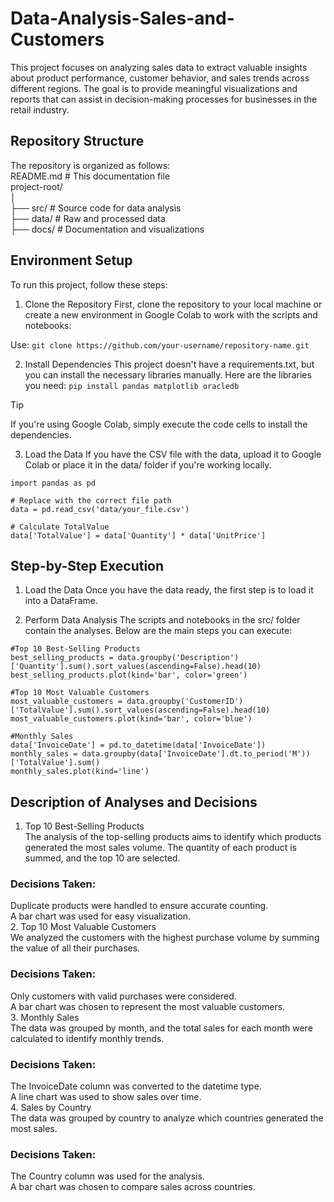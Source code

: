 # Data-Analysis-Sales-and-Customers
This project focuses on analyzing sales data to extract valuable insights about product performance, customer behavior, and sales trends across different regions. The goal is to provide meaningful visualizations and reports that can assist in decision-making processes for businesses in the retail industry.

## Repository Structure
The repository is organized as follows:<br>
README.md           # This documentation file<br>
project-root/<br>
│<br>
├── src/                # Source code for data analysis<br>
├── data/               # Raw and processed data<br>
├── docs/               # Documentation and visualizations<br>

## Environment Setup
To run this project, follow these steps:

1. Clone the Repository
First, clone the repository to your local machine or create a new environment in Google Colab to work with the scripts and notebooks:

Use: `git clone https://github.com/your-username/repository-name.git`

2. Install Dependencies
This project doesn't have a requirements.txt, but you can install the necessary libraries manually. Here are the libraries you need:
`pip install pandas matplotlib oracledb`

> [!TIP]
> If you're using Google Colab, simply execute the code cells to install the dependencies.

3. Load the Data
If you have the CSV file with the data, upload it to Google Colab or place it in the data/ folder if you're working locally.

```
import pandas as pd

# Replace with the correct file path
data = pd.read_csv('data/your_file.csv')

# Calculate TotalValue
data['TotalValue'] = data['Quantity'] * data['UnitPrice']
```

## Step-by-Step Execution
1. Load the Data
Once you have the data ready, the first step is to load it into a DataFrame.

2. Perform Data Analysis
The scripts and notebooks in the src/ folder contain the analyses. Below are the main steps you can execute:
```
#Top 10 Best-Selling Products
best_selling_products = data.groupby('Description')['Quantity'].sum().sort_values(ascending=False).head(10)
best_selling_products.plot(kind='bar', color='green')

#Top 10 Most Valuable Customers
most_valuable_customers = data.groupby('CustomerID')['TotalValue'].sum().sort_values(ascending=False).head(10)
most_valuable_customers.plot(kind='bar', color='blue')

#Monthly Sales
data['InvoiceDate'] = pd.to_datetime(data['InvoiceDate'])
monthly_sales = data.groupby(data['InvoiceDate'].dt.to_period('M'))['TotalValue'].sum()
monthly_sales.plot(kind='line')

```

## Description of Analyses and Decisions
1. Top 10 Best-Selling Products<br>
The analysis of the top-selling products aims to identify which products generated the most sales volume. The quantity of each product is summed, and the top 10 are selected.<br>

### Decisions Taken:

Duplicate products were handled to ensure accurate counting.<br>
A bar chart was used for easy visualization.<br>
2. Top 10 Most Valuable Customers<br>
We analyzed the customers with the highest purchase volume by summing the value of all their purchases.<br>

### Decisions Taken:

Only customers with valid purchases were considered.<br>
A bar chart was chosen to represent the most valuable customers.<br>
3. Monthly Sales<br>
The data was grouped by month, and the total sales for each month were calculated to identify monthly trends.<br>

### Decisions Taken:

The InvoiceDate column was converted to the datetime type.<br>
A line chart was used to show sales over time.<br>
4. Sales by Country<br>
The data was grouped by country to analyze which countries generated the most sales.<br>

### Decisions Taken:

The Country column was used for the analysis.<br>
A bar chart was chosen to compare sales across countries.<br>
